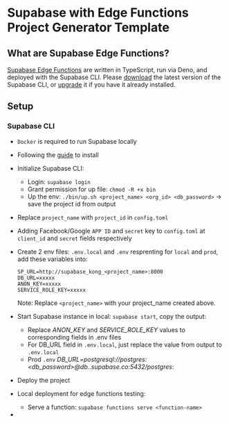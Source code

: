 # Supabase with Edge Functions Project Generator Template

## What are Supabase Edge Functions?

[Supabase Edge Functions](https://supabase.com/edge-functions) are written in TypeScript, run via Deno, and deployed with the Supabase CLI. Please [download](https://github.com/supabase/cli#install-the-cli) the latest version of the Supabase CLI, or [upgrade](https://github.com/supabase/cli#install-the-cli) it if you have it already installed.

## Setup

### Supabase CLI

- `Docker` is required to run Supabase locally
- Following the [guide](https://supabase.com/docs/reference/cli/installing-and-updating) to install
- Initialize Supabase CLI:
    - Login: `supabase login`
    - Grant permission for up file: `chmod -R +x bin`
    - Up the env: `./bin/up.sh <project_name> <org_id> <db_password>` -> save the project id from output
- Replace `project_name` with `project_id` in `config.toml`
- Adding Facebook/Google `APP ID` and `secret` key to `config.toml` at `client_id` and `secret` fields respectively
- Create 2 env files: `.env.local` and `.env` resprenting for `local` and `prod`, add these variables into:
    ```
    SP_URL=http://supabase_kong_<project_name>:8000
    DB_URL=xxxxx
    ANON_KEY=xxxxx
    SERVICE_ROLE_KEY=xxxxx
    ```
    Note: Replace `<project_name>` with your project_name created above.
- Start Supabase instance in local: `supabase start`, copy the output:
    - Replace *ANON_KEY* and *SERVICE_ROLE_KEY* values to corresponding fields in .env files
    - For DB_URL field in `.env.local`, just replace the value from output to `.env.local`
    - Prod `.env` *DB_URL=postgresql://postgres:<db_password>@db.<project-id>.supabase.co:5432/postgres*: <project-id>

- Deploy the project

- Local deployment for edge functions testing:
    - Serve a function: `supabase functions serve <function-name>`
- 
